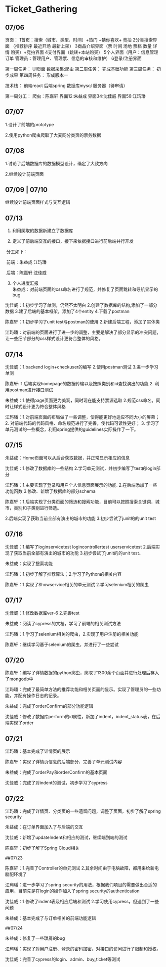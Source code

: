 # Ticket_Gathering
## 07/06 

页面：
1首页：搜索（城市、类型、时间）+热门 +猜你喜欢+ 竞拍
2分类搜索界面 （推荐排序 最近开场 最新上架）
3商品介绍界面（票 时间 场地 票档 数量 详情 购买）+竞拍界面 
4支付界面（跳转+本站购买）
5个人界面（用户：信息管理 订单  管理员：管理用户、管理票、信息的审核和维护）
6登录/注册界面

第一周任务：
UI页面
数据采集:爬虫
第二周任务：
完成基础功能
第三周任务：
初步成果
第四周任务：
形成版本一

技术栈：
前端react
后端spring
数据库mysql
服务器（待审请）

第一周分工：
爬虫：陈嘉轩
界面12:朱益成
界面34:沈佳威
界面56:江玙璠

## 07/07

1.设计了前端的prototype

2.使用python爬虫爬取了大麦网分类页的票务数据

## 07/08

1.讨论了后端数据库的数据模型设计，确定了大致方向

2.继续设计前端页面

## 07/09  |   07/10

继续设计前端页面样式与交互逻辑

## 07/13
1. 利用爬取的数据新建立了数据库

2. 定义了前后端交互的接口，接下来依据接口进行前后端并行开发

​    分工如下： 

​    前端：朱益成   江玙璠

​    后端：陈嘉轩   沈佳威

3. 个人进度汇报  
朱益成：对前端页面的css命名进行了规范，并修复了页面跳转和导航显示的bug

沈佳威：1.初步学习了单测，仍然不太明白 2.创建了数据库的结构,添加了一部分数据 3.建了后端的基本框架，添加了4个entity 4.下载了postman

陈嘉轩：1.初步学习了unit test与postman的使用 2.新建后端工程，添加了实体类

江玙璠：对前端的页面进行了进一步的调整，主要是解决了部分显示的冲突问题，让一些细节部分的css样式设计更符合整体的风格。

## 07/14
沈佳威：1.backend login+checkuser的编写 2.使用postman测试 3.进一步学习单测

陈嘉轩: 1.后端实现homepage的数据传输以及按照类别和id查找演出的功能 2. 利用postman进行接口测试

朱益成：1.使得page页面更为美观，同时现在能支持票源选取 2.规范css命名，同时让样式设计更为符合整体风格

江玙璠：1.对前端页面的布局做了一些调整，使得能更好地适应不同大小的屏幕；2. 对前端代码的代码风格、命名规范进行了完善，使代码可读性更好； 3. 学习了单元测试的一些概念，利用spring提供的guidelines实际操作了一下。


## 07/15
朱益成：Home页面可以从后台获取数据，并正常显示相应的信息

沈佳威：1.修改了数据库的一些结构 2.学习单元测试，并初步编写了test的login部分

江玙璠：1.主要实现了登录和用户个人信息页面展示的功能. 2.在后端添加了一些功能函数 3.修改、新增了数据库的部分schema

陈嘉轩：1.后端实现了分类页面的筛选和搜索功能，目前可以按照搜索关键词，城市，类别和子类别进行筛选。

2.后端实现了获取当前全部有演出的城市的功能 3.初步尝试了junit的的unit test

## 07/16
沈佳威：1.编写了loginservicetest logincontrollertest userservicetest 
2.后端实现了获取当前全部有演出的城市的功能 3.初步尝试了junit的的unit test、

朱益成：实现了搜索功能

江玙璠：1.初步了解了推荐算法；2.学习了Python的相关内容

陈嘉轩：1.实现了Showservice相关的单元测试 2.学习selenium相关的爬虫

## 07/17
沈佳威：1.修改数据库ver-6 2.完善test

朱益成：阅读了cypress的文档，学习了前端的相关测试方法

江玙璠：1.学习了selenium相关的爬虫，2.实现了用户注册的相关功能

陈嘉轩：继续学习基于selenium的爬虫，并进行了一些尝试

## 07/20

陈嘉轩：编写了详情数据的python爬虫，爬取了1300余个页面并进行处理后存入了mongodb中

江玙璠：完成了最简单方法的推荐功能和相关页面的显示。实现了管理员的一些功能，并配有操作日志的记录。

朱益成：完成了orderConfirm的部分功能逻辑

沈佳威：修改了数据库perform的id属性，新加了indent，indent_status表，在后端实现了order

## 07/21

江玙璠：基本完成了详情页的展示

陈嘉轩：实现了详情页信息的后端部分，完善了单元测试内容

朱益成：完成了orderPay和orderConfirm的基本页面

沈佳威：完成了对indent的测试，初步学习了cypress

## 07/22

江玙璠：完成了详情页、分类页的一些遗留问题，调整了页面，初步了解了spring security

朱益成：在订单界面加入了与后端的交互

沈佳威：新增了updateIndent和相应的测试，继续端到端的测试

陈嘉轩：初步了解了Spring Cloud相关

##07/23

陈嘉轩：1.完善了Controller的单元测试 2.其余时间由于电脑故障，都用来给新电脑配环境了

江玙璠：进一步学习了spring security的用法，根据我们项目的需要做出合适的应用，目前先是在login的操作加入了spring security的authentication

沈佳威：1.修改了indent表及相应后端和测试 2.学习使用cypress，但遇到了一些问题

朱益成：基本完成了与订单相关的前端功能逻辑

##07/24

朱益成：修复了一些琐屑的bug

江玙璠：实现了对用户注册、登录的密码加密，对接口的访问进行了限制和授权。

沈佳威：完善了cypress的login、admin、buy_ticket等测试